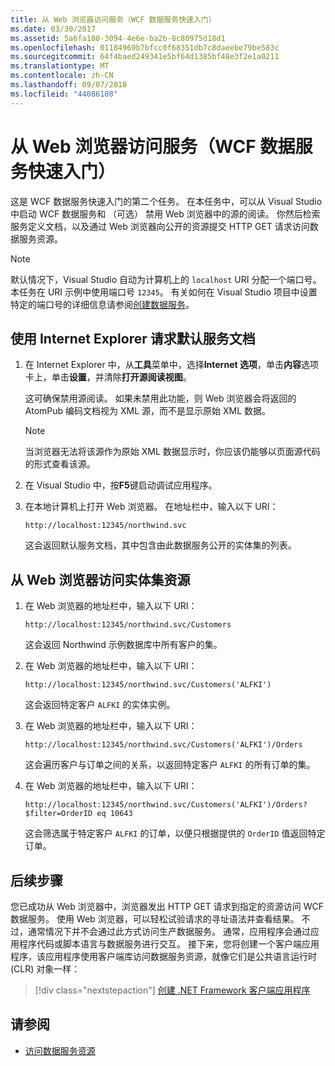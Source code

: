 ```yaml
---
title: 从 Web 浏览器访问服务（WCF 数据服务快速入门）
ms.date: 03/30/2017
ms.assetid: 5a6fa180-3094-4e6e-ba2b-8c80975d18d1
ms.openlocfilehash: 01184969b7bfcc0f68351db7c8daeebe79be583c
ms.sourcegitcommit: 64f4baed249341e5bf64d1385bf48e3f2e1a0211
ms.translationtype: MT
ms.contentlocale: zh-CN
ms.lasthandoff: 09/07/2018
ms.locfileid: "44086108"
---
```

# <a name="accessing-the-service-from-a-web-browser-wcf-data-services-quickstart"></a>从 Web 浏览器访问服务（WCF 数据服务快速入门）

这是 WCF 数据服务快速入门的第二个任务。 在本任务中，可以从 Visual Studio 中启动 WCF 数据服务和 （可选） 禁用 Web 浏览器中的源的阅读。 你然后检索服务定义文档，以及通过 Web 浏览器向公开的资源提交 HTTP GET 请求访问数据服务资源。

> [!NOTE]
> 默认情况下，Visual Studio 自动为计算机上的 `localhost` URI 分配一个端口号。 本任务在 URI 示例中使用端口号 `12345`。 有关如何在 Visual Studio 项目中设置特定的端口号的详细信息请参阅[创建数据服务](../../../../docs/framework/data/wcf/creating-the-data-service.md)。

## <a name="to-request-the-default-service-document-by-using-internet-explorer"></a>使用 Internet Explorer 请求默认服务文档

1.  在 Internet Explorer 中，从**工具**菜单中，选择**Internet 选项**，单击**内容**选项卡上，单击**设置**，并清除**打开源阅读视图**。

     这可确保禁用源阅读。 如果未禁用此功能，则 Web 浏览器会将返回的 AtomPub 编码文档视为 XML 源，而不是显示原始 XML 数据。

    > [!NOTE]
    > 当浏览器无法将该源作为原始 XML 数据显示时，你应该仍能够以页面源代码的形式查看该源。

2.  在 Visual Studio 中，按**F5**键启动调试应用程序。

3.  在本地计算机上打开 Web 浏览器。 在地址栏中，输入以下 URI：

    ```
    http://localhost:12345/northwind.svc
    ```

     这会返回默认服务文档，其中包含由此数据服务公开的实体集的列表。

## <a name="to-access-entity-set-resources-from-a-web-browser"></a>从 Web 浏览器访问实体集资源

1.  在 Web 浏览器的地址栏中，输入以下 URI：

    ```
    http://localhost:12345/northwind.svc/Customers
    ```

     这会返回 Northwind 示例数据库中所有客户的集。

2.  在 Web 浏览器的地址栏中，输入以下 URI：

    ```
    http://localhost:12345/northwind.svc/Customers('ALFKI')
    ```

     这会返回特定客户 `ALFKI` 的实体实例。

3.  在 Web 浏览器的地址栏中，输入以下 URI：

    ```
    http://localhost:12345/northwind.svc/Customers('ALFKI')/Orders
    ```

     这会遍历客户与订单之间的关系，以返回特定客户 `ALFKI` 的所有订单的集。

4.  在 Web 浏览器的地址栏中，输入以下 URI：

    ```
    http://localhost:12345/northwind.svc/Customers('ALFKI')/Orders?$filter=OrderID eq 10643
    ```

     这会筛选属于特定客户 `ALFKI` 的订单，以便只根据提供的 `OrderID` 值返回特定订单。

## <a name="next-steps"></a>后续步骤

您已成功从 Web 浏览器中，浏览器发出 HTTP GET 请求到指定的资源访问 WCF 数据服务。 使用 Web 浏览器，可以轻松试验请求的寻址语法并查看结果。 不过，通常情况下并不会通过此方式访问生产数据服务。 通常，应用程序会通过应用程序代码或脚本语言与数据服务进行交互。 接下来，您将创建一个客户端应用程序，该应用程序使用客户端库访问数据服务资源，就像它们是公共语言运行时 (CLR) 对象一样：

> [!div class="nextstepaction"]
> [创建 .NET Framework 客户端应用程序](../../../../docs/framework/data/wcf/creating-the-dotnet-client-application-wcf-data-services-quickstart.md)

## <a name="see-also"></a>请参阅

- [访问数据服务资源](../../../../docs/framework/data/wcf/accessing-data-service-resources-wcf-data-services.md)
